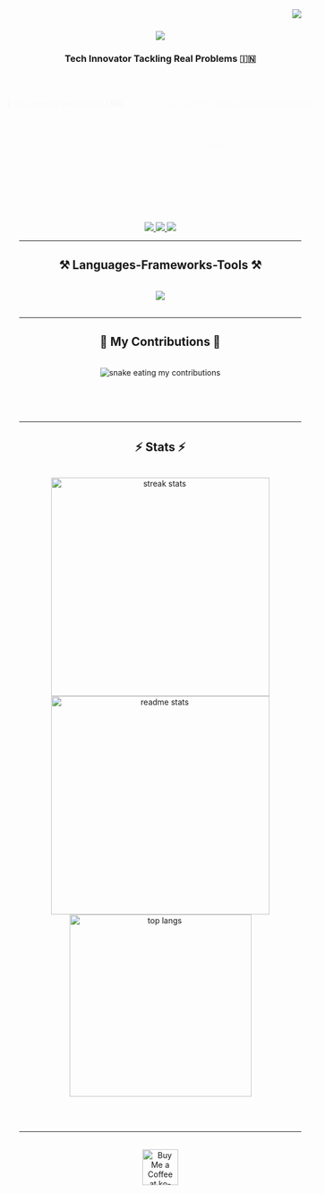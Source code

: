 <img align="right" src="https://visitor-badge.laobi.icu/badge?page_id=kishlay-kumar7.kishlay-kumar7" />

<h1 align="center">
    <img src="https://readme-typing-svg.herokuapp.com/?font=Righteous&size=35&center=true&vCenter=true&width=500&height=70&duration=4000&lines=Hi+There!+👋;+I'm+Kishlay!;" />
</h1>

<h3 align="center">Tech Innovator Tackling Real Problems 🇮🇳</h3>

<br/>

<div align="center">
  <div style="display: inline-block; text-align: left; animation: fadeInLeft 1.5s ease;">
    <p>🔭 I’m currently working on <b>LMS</b></p>
  </div>
  <div style="display: inline-block; text-align: left; animation: fadeInRight 2.5s ease;">
    <p>🌱 I’m currently learning <b>Web technologies</b></p>
  </div>
  <div style="display: inline-block; text-align: left; animation: fadeInLeft 3.5s ease;">
    <p>💬 Ask me about <b>Node.js, React, MongoDb... or anything</b> <a href="https://github.com/kishlay-kumar7/kishlay-kumar7/issues">here</a></p>
  </div>
  <div style="display: inline-block; text-align: left; animation: fadeInRight 4.5s ease;">
    <p>⚡ Fun Fact: "I believe every problem has a solution—sometimes it just needs a bit of chai and a peaceful place!"</p>
  </div>
</div>

<style>
@keyframes fadeInLeft {
  0% {
    opacity: 0;
    transform: translateX(-30px);
  }
  100% {
    opacity: 1;
    transform: translateX(0);
  }
}

@keyframes fadeInRight {
  0% {
    opacity: 0;
    transform: translateX(30px);
  }
  100% {
    opacity: 1;
    transform: translateX(0);
  }
}

div[align="center"] div {
  margin: 15px 0;
}
</style>

<div align="center"> 
  <a href="mailto:kishlay141@gmail.com">
    <img src="https://img.shields.io/badge/Gmail-333333?style=for-the-badge&logo=gmail&logoColor=red" />
  </a>
  <a href="https://linkedin.com/in/kishlaykumar1" target="_blank">
    <img src="https://img.shields.io/badge/LinkedIn-0077B5?style=for-the-badge&logo=linkedin&logoColor=white" target="_blank" />
  </a>
  <a href="https://kishlay-kumar7.github.io" target="_blank">
     <img src="https://img.shields.io/badge/Portfolio-FF5722?style=for-the-badge&logo=todoist&logoColor=white" target="_blank" /> <!-- sqlite, safari, google-chrome are other good icon options -->
  </a>
</div>

<hr/>

<h2 align="center">⚒️ Languages-Frameworks-Tools ⚒️</h2>
<br/>
<div align="center">
    <img src="https://skillicons.dev/icons?i=nodejs,react,bootstrap,zustand,html,css,vscode,github,figma,tailwind,git,c++,python,javascript,typescript,express,firebase,mongodb,c,java,nextjs,mysql,flask" />
</div>

<br/>
<hr/>

<div align="center">
  <h2>🐍 My Contributions 🐍</h2>
  <br>
  <img alt="snake eating my contributions" src="https://raw.githubusercontent.com/kishlay-kumar7/kishlay-kumar7/output/github-contribution-grid-snake.svg" />
  
  <br/><br/><br/>
</div>

<hr/>

<h2 align="center">⚡ Stats ⚡</h2>
<br>
<div align=center>
  <img width=390 src="https://github-readme-streak-stats.herokuapp.com/?user=kishlay-kumar7&count_private=true&theme=react&border_radius=10" alt="streak stats"/>
  <img width=390 src="https://github-readme-stats.vercel.app/api?username=kishlay-kumar7&count_private=true&show_icons=true&theme=react&rank_icon=github&border_radius=10" alt="readme stats" />
  <br/>
  <img width=325 align="center" src="https://github-readme-stats.vercel.app/api/top-langs/?username=kishlay-kumar7&hide=HTML&langs_count=8&layout=compact&theme=react&border_radius=10&size_weight=0.5&count_weight=0.5&exclude_repo=github-readme-stats" alt="top langs" />
</div>

<br/><br/>

<hr/>

<br/>

<div align="center">
<a href='https://ko-fi.com/V7V4RAK9C' target='_blank'><img height='64' style='border:0px;height:64px;' src='https://storage.ko-fi.com/cdn/kofi1.png?v=3' border='0' alt='Buy Me a Coffee at ko-fi.com' /></a>
</div>

<br/>
